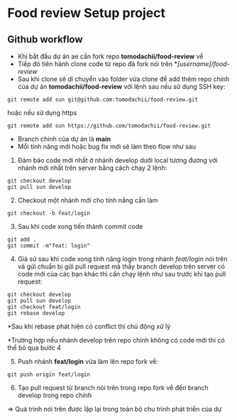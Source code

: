 # Food review Setup project


## Github workflow

- Khi bắt đầu dự án ae cần fork repo **tomodachii/food-review** về
- Tiếp đó tiên hành clone code từ repo đã fork nói trên **[username]/food-review*
- Sau khi clone sẽ di chuyển vào folder vừa clone để add thêm repo chính của dự án **tomodachii/food-review** với lệnh sau nếu sử dụng SSH key:
```
git remote add sun git@github.com:tomodachii/food-review.git
```
hoặc nếu sử dụng https
```
git remote add sun https://github.com/tomodachii/food-review.git
```
- Branch chính của dự án là **main**
- Mỗi tính năng mới hoặc bug fix mới sẽ làm theo flow như sau
1. Đảm bảo code mới nhất ở nhánh develop dưới local tương đương với nhánh mới nhất trên server bằng cách chạy 2 lệnh:
```
git checkout develop
git pull sun develop
```

2. Checkout một nhánh mới cho tính nắng cần làm

```
git checkout -b feat/login
```

3. Sau khi code xong tiến thành commit code
```
git add .
git commit -m"feat: login"
```

4. Giả sử sau khi code xong tính năng login trong nhánh *feat/login* nói trên và gửi chuẩn bị gửi pull request mà thấy branch develop trên server có code mới của các bạn khác thì cần chạy lệnh như sau trước khi tạo pull request:
```
git checkout develop
git pull sun develop
git checkout feat/login
git rebase develop
```
*Sau khi rebase phát hiện có conflict thì chủ động xử lý

*Trường hợp nếu nhánh develop trên repo chính không có code mới thì có thể bỏ qua bước 4

5. Push nhánh **feat/login** vừa làm lên repo fork về:
```
git push origin feat/login
```

6. Tạo pull request từ branch nói trên trong repo fork về đến branch develop trong repo chính

=> Quá trình nói trên được lặp lại trong toàn bộ chu trình phát triển của dự 
